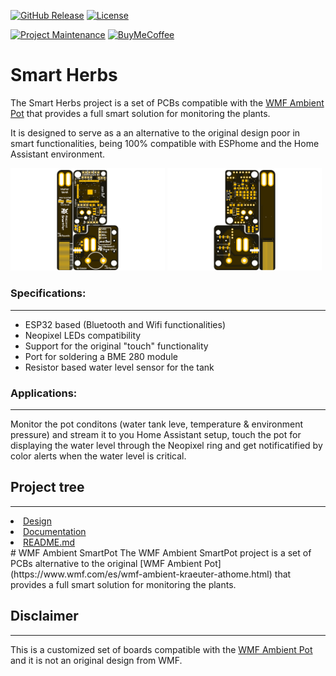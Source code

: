 [![GitHub Release][releases-shield]][releases]
[![License][license-shield]](LICENSE)

[![Project Maintenance][maintenance-shield]][maintenance]
[![BuyMeCoffee][buymecoffee-shield]][buymecoffee]

# Smart Herbs
The Smart Herbs project is a set of PCBs compatible with the [WMF Ambient Pot](https://www.wmf.com/es/wmf-ambient-kraeuter-athome.html) that provides a full smart solution for monitoring the plants. 

It is designed to serve as a an alternative to the original design poor in smart functionalities, being 100% compatible with ESPhome and the Home Assistant environment. 

<p float="left">
   <img src="./Documentation/Images/Top.png" width="49%">
   <img src="./Documentation/Images/Bottom.png" width="49%">   
</p>

### Specifications:
---
 * ESP32 based (Bluetooth and Wifi functionalities)
 * Neopixel LEDs compatibility
 * Support for the original "touch" functionality
 * Port for soldering a BME 280 module
 * Resistor based water level sensor for the tank

### Applications:
---
Monitor the pot conditons (water tank leve, temperature & environment pressure) and stream it to you Home Assistant setup, touch the pot for displaying the water level through the Neopixel ring and get notificatified by color alerts when the water level is critical.


## Project tree
---

<li><a href="./Design/">Design</a></li>
<li><a href="./Documentation/">Documentation</a></li>

<li><a href="./README.md">README.md</a></li>
# WMF Ambient SmartPot
The WMF Ambient SmartPot project is a set of PCBs alternative to the original [WMF Ambient Pot](https://www.wmf.com/es/wmf-ambient-kraeuter-athome.html) that provides a full smart solution for monitoring the plants.


## Disclaimer
---
This is a customized set of boards compatible with the [WMF Ambient Pot](https://www.wmf.com/es/wmf-ambient-kraeuter-athome.html) and it is not an original design from WMF. 

[releases-shield]: https://img.shields.io/github/release/JGAguado/Smart_Herbs.svg?style=for-the-badge
[releases]: https://github.com/JGAguado/Smart_Herbs/releases

[license-shield]: https://img.shields.io/badge/License-CC%20BY--NC--SA%204.0-lightgrey.svg?style=for-the-badge

[maintenance-shield]: https://img.shields.io/badge/maintainer-J.%20G.%20Aguado-blue.svg?style=for-the-badge
[maintenance]: https://github.com/JGAguado

[buymecoffee-shield]: https://img.shields.io/badge/buy%20me%20a%20coffee-support-yellow.svg?style=for-the-badge
[buymecoffee]: https://www.buymeacoffee.com/J.G.Aguado

